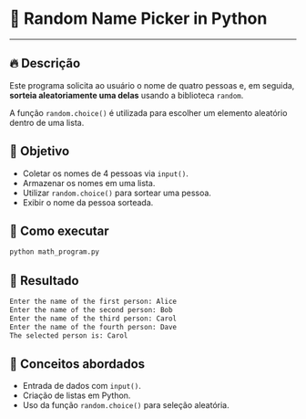 # 🎲 Random Name Picker in Python

---

## 🔥 Descrição

Este programa solicita ao usuário o nome de quatro pessoas e, em seguida, **sorteia aleatoriamente uma delas** usando a biblioteca `random`.

A função `random.choice()` é utilizada para escolher um elemento aleatório dentro de uma lista.

## 📌 Objetivo

- Coletar os nomes de 4 pessoas via `input()`.
- Armazenar os nomes em uma lista.
- Utilizar `random.choice()` para sortear uma pessoa.
- Exibir o nome da pessoa sorteada.

## 🧪 Como executar

```bash
python math_program.py
```

## 🚀 Resultado

```bash
Enter the name of the first person: Alice
Enter the name of the second person: Bob
Enter the name of the third person: Carol
Enter the name of the fourth person: Dave
The selected person is: Carol
```

## 📘 Conceitos abordados
- Entrada de dados com `input()`.
- Criação de listas em Python.
- Uso da função `random.choice()` para seleção aleatória.